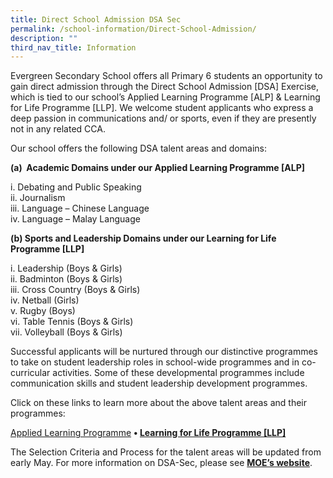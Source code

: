 ```yaml
---
title: Direct School Admission DSA Sec
permalink: /school-information/Direct-School-Admission/
description: ""
third_nav_title: Information
---
```

Evergreen Secondary School offers all Primary 6 students an opportunity to gain direct admission through the Direct School Admission \[DSA\] Exercise, which is tied to our school’s Applied Learning Programme \[ALP\] & Learning for Life Programme \[LLP\]. We welcome student applicants who express a deep passion in communications and/ or sports, even if they are presently not in any related CCA.

Our school offers the following DSA talent areas and domains:

**(a)&nbsp; Academic Domains under our Applied Learning Programme \[ALP\]**

i. Debating and Public Speaking  
ii. Journalism  
iii. Language – Chinese Language  
iv. Language – Malay Language

**(b) Sports and Leadership Domains under our Learning for Life Programme \[LLP\]**

i. Leadership (Boys & Girls)  
ii. Badminton (Boys & Girls)  
iii. Cross Country (Boys & Girls)  
iv. Netball (Girls)  
v. Rugby (Boys)  
vi. Table Tennis (Boys & Girls)  
vii. Volleyball (Boys & Girls)

Successful applicants will be nurtured through our distinctive programmes to take on student leadership roles in school-wide programmes and in co-curricular activities. Some of these developmental programmes include communication skills and student leadership development programmes.

Click on these links to learn more about the above talent areas and their programmes:

[Applied Learning Programme](https://www.evergreensec.moe.edu.sg/curriculum/alp/)
**•&nbsp;[Learning for Life Programme \[LLP\]](/our-curriculum/Distinctive-School-Programmes/Learning-for-Life-Programme-LLP/)**



The Selection Criteria and Process for the talent areas will be updated from early May.  For more information on DSA-Sec, please see&nbsp;[**MOE’s website**](https://www.moe.gov.sg/secondary/dsa/application?pt=Non-mainstream%20school).